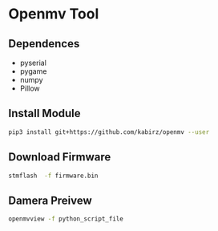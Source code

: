 # Openmv Tool
## Dependences
- pyserial
- pygame
- numpy
- Pillow
## Install Module
```bash
pip3 install git+https://github.com/kabirz/openmv --user
```
## Download Firmware
```bash
stmflash  -f firmware.bin
```
## Damera Preivew
```bash
openmvview -f python_script_file
```
